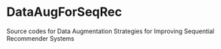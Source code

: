 # DataAugForSeqRec
Source codes for Data Augmentation Strategies for Improving Sequential Recommender Systems
